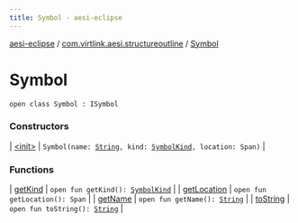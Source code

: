```yaml
---
title: Symbol - aesi-eclipse
---
```


[aesi-eclipse](../../index.html) / [com.virtlink.aesi.structureoutline](../index.html) / [Symbol](.)

# Symbol

`open class Symbol : ISymbol`

### Constructors

| [&lt;init&gt;](-init-.html) | `Symbol(name: `[`String`](https://kotlinlang.org/api/latest/jvm/stdlib/kotlin/-string/index.html)`, kind: `[`SymbolKind`](../-symbol-kind/index.html)`, location: Span)` |

### Functions

| [getKind](get-kind.html) | `open fun getKind(): `[`SymbolKind`](../-symbol-kind/index.html) |
| [getLocation](get-location.html) | `open fun getLocation(): Span` |
| [getName](get-name.html) | `open fun getName(): `[`String`](https://kotlinlang.org/api/latest/jvm/stdlib/kotlin/-string/index.html) |
| [toString](to-string.html) | `open fun toString(): `[`String`](https://kotlinlang.org/api/latest/jvm/stdlib/kotlin/-string/index.html) |

